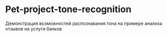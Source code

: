 # Pet-project-tone-recognition
Демонстрация возможностей распознавания тона на примере анализа отзывов на услуги банков
